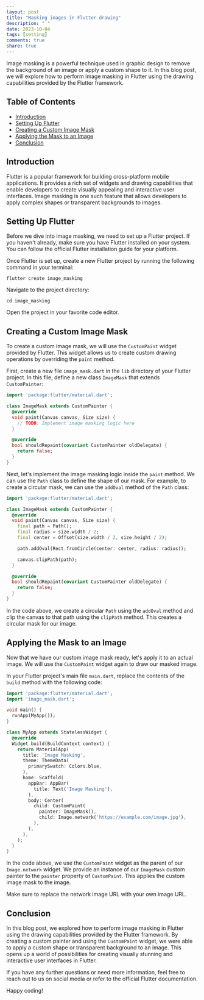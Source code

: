 ```yaml
---
layout: post
title: "Masking images in Flutter drawing"
description: " "
date: 2023-10-04
tags: [setting]
comments: true
share: true
---
```


Image masking is a powerful technique used in graphic design to remove the background of an image or apply a custom shape to it. In this blog post, we will explore how to perform image masking in Flutter using the drawing capabilities provided by the Flutter framework.

## Table of Contents

- [Introduction](#introduction)
- [Setting Up Flutter](#setting-up-flutter)
- [Creating a Custom Image Mask](#creating-a-custom-image-mask)
- [Applying the Mask to an Image](#applying-the-mask-to-an-image)
- [Conclusion](#conclusion)

## Introduction

Flutter is a popular framework for building cross-platform mobile applications. It provides a rich set of widgets and drawing capabilities that enable developers to create visually appealing and interactive user interfaces. Image masking is one such feature that allows developers to apply complex shapes or transparent backgrounds to images.

## Setting Up Flutter

Before we dive into image masking, we need to set up a Flutter project. If you haven't already, make sure you have Flutter installed on your system. You can follow the official Flutter installation guide for your platform.

Once Flutter is set up, create a new Flutter project by running the following command in your terminal:

```
flutter create image_masking
```

Navigate to the project directory:

```
cd image_masking
```

Open the project in your favorite code editor.

## Creating a Custom Image Mask

To create a custom image mask, we will use the `CustomPaint` widget provided by Flutter. This widget allows us to create custom drawing operations by overriding the `paint` method.

First, create a new file `image_mask.dart` in the `lib` directory of your Flutter project. In this file, define a new class `ImageMask` that extends `CustomPainter`:

```dart
import 'package:flutter/material.dart';

class ImageMask extends CustomPainter {
  @override
  void paint(Canvas canvas, Size size) {
    // TODO: Implement image masking logic here
  }

  @override
  bool shouldRepaint(covariant CustomPainter oldDelegate) {
    return false;
  }
}
```

Next, let's implement the image masking logic inside the `paint` method. We can use the `Path` class to define the shape of our mask. For example, to create a circular mask, we can use the `addOval` method of the `Path` class:

```dart
import 'package:flutter/material.dart';

class ImageMask extends CustomPainter {
  @override
  void paint(Canvas canvas, Size size) {
    final path = Path();
    final radius = size.width / 2;
    final center = Offset(size.width / 2, size.height / 2);

    path.addOval(Rect.fromCircle(center: center, radius: radius));

    canvas.clipPath(path);
  }

  @override
  bool shouldRepaint(covariant CustomPainter oldDelegate) {
    return false;
  }
}
```

In the code above, we create a circular `Path` using the `addOval` method and clip the canvas to that path using the `clipPath` method. This creates a circular mask for our image.

## Applying the Mask to an Image

Now that we have our custom image mask ready, let's apply it to an actual image. We will use the `CustomPaint` widget again to draw our masked image.

In your Flutter project's main file `main.dart`, replace the contents of the `build` method with the following code:

```dart
import 'package:flutter/material.dart';
import 'image_mask.dart';

void main() {
  runApp(MyApp());
}

class MyApp extends StatelessWidget {
  @override
  Widget build(BuildContext context) {
    return MaterialApp(
      title: 'Image Masking',
      theme: ThemeData(
        primarySwatch: Colors.blue,
      ),
      home: Scaffold(
        appBar: AppBar(
          title: Text('Image Masking'),
        ),
        body: Center(
          child: CustomPaint(
            painter: ImageMask(),
            child: Image.network('https://example.com/image.jpg'),
          ),
        ),
      ),
    );
  }
}
```

In the code above, we use the `CustomPaint` widget as the parent of our `Image.network` widget. We provide an instance of our `ImageMask` custom painter to the `painter` property of `CustomPaint`. This applies the custom image mask to the image.

Make sure to replace the network image URL with your own image URL.

## Conclusion

In this blog post, we explored how to perform image masking in Flutter using the drawing capabilities provided by the Flutter framework. By creating a custom painter and using the `CustomPaint` widget, we were able to apply a custom shape or transparent background to an image. This opens up a world of possibilities for creating visually stunning and interactive user interfaces in Flutter.

If you have any further questions or need more information, feel free to reach out to us on social media or refer to the official Flutter documentation.

Happy coding!